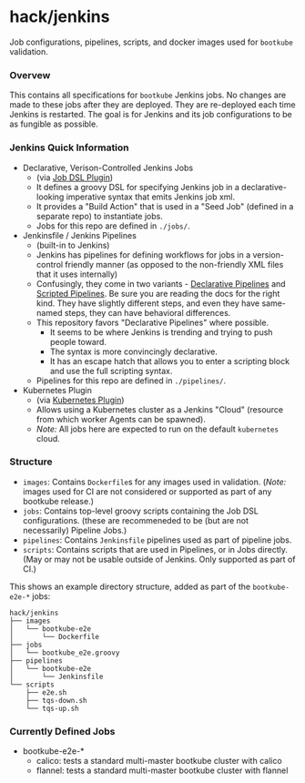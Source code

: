 # hack/jenkins

Job configurations, pipelines, scripts, and docker images used for `bootkube` validation.

### Overvew

This contains all specifications for `bootkube` Jenkins jobs. No changes are made to these jobs
after they are deployed. They are re-deployed each time Jenkins is restarted. The goal is for
Jenkins and its job configurations to be as fungible as possible.

### Jenkins Quick Information

-   Declarative, Verison-Controlled Jenkins Jobs
    -   (via [Job DSL Plugin](https://github.com/jenkinsci/job-dsl-plugin))
    -   It defines a groovy DSL for specifying Jenkins job in a declarative-looking imperative syntax that emits Jenkins job xml.
    -   It provides a "Build Action" that is used in a "Seed Job" (defined in a separate repo) to instantiate jobs.
    -   Jobs for this repo are defined in `./jobs/`.
-   Jenkinsfile / Jenkins Pipelines
    -   (built-in to Jenkins)
    -   Jenkins has pipelines for defining workflows for jobs in a version-control friendly manner (as opposed to the non-friendly XML files that it uses internally)
    -   Confusingly, they come in two variants - [Declarative Pipelines](https://jenkins.io/doc/book/pipeline/syntax/#declarative-pipeline) and [Scripted Pipelines](https://jenkins.io/doc/book/pipeline/syntax/#scripted-pipeline).
        Be sure you are reading the docs for the right kind. They have slightly different steps, and even they have same-named steps, they can have behavioral differences.
    -   This repository favors "Declarative Pipelines" where possible.
        -   It seems to be where Jenkins is trending and trying to push people toward.
        -   The syntax is more convincingly declarative.
        -   It has an escape hatch that allows you to enter a scripting block and use the full scripting syntax.
    -   Pipelines for this repo are defined in `./pipelines/`.
-   Kubernetes Plugin
    -   (via [Kubernetes Plugin](https://github.com/jenkinsci/kubernetes-plugin))
    -   Allows using a Kubernetes cluster as a Jenkins "Cloud" (resource from which worker Agents can be spawned).
    -   _Note:_ All jobs here are expected to run on the default `kubernetes` cloud.

### Structure

-   `images`: Contains `Dockerfile`s for any images used in validation. (_Note:_ images used for CI are not considered or supported as part of any bootkube release.)
-   `jobs`: Contains top-level groovy scripts containing the Job DSL configurations. (these are recommeneded to be (but are not necessarily) Pipeline Jobs.)
-   `pipelines`: Contains `Jenkinsfile` pipelines used as part of pipeline jobs.
-   `scripts`: Contains scripts that are used in Pipelines, or in Jobs directly. (May or may not be usable outside of Jenkins. Only supported as part of CI.)

This shows an example directory structure, added as part of the `bootkube-e2e-*` jobs:

    hack/jenkins
    ├── images
    │   └── bootkube-e2e
    │       └── Dockerfile
    ├── jobs
    │   └── bootkube_e2e.groovy
    ├── pipelines
    │   └── bootkube-e2e
    │       └── Jenkinsfile
    └── scripts
        ├── e2e.sh
        ├── tqs-down.sh
        └── tqs-up.sh

### Currently Defined Jobs

-   bootkube-e2e-\*
    -   calico: tests a standard multi-master bootkube cluster with calico
    -   flannel: tests a standard multi-master bootkube cluster with flannel
